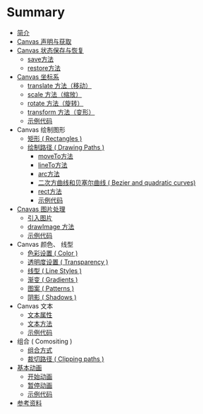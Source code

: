 # Summary

* [简介](README.md)
* [Canvas 声明与获取](chapter1_canvas_sheng_ming_yu_huo_qu.md)
* [Canvas 状态保存与恢复](chapter2_canvas_zhuang_tai_bao_cun_yu_hui_fu.md)
   * [save方法](chapter2_save_func.md)
   * [restore方法](chapter2_restore_func.md)
* [Canvas 坐标系](chapter3_canvas_zuo_biao_xi.md)
   * [translate 方法（移动）](chapter3_translate_func.md)
   * [scale 方法（缩放）](chapter3_scale_func.md)
   * [rotate 方法（旋转）](chapter3_rotate_func.md)
   * [transform 方法（变形）](chapter3_transform_func.md)
   * [示例代码](chapter3_zuo_biao_xi_shi_li_dai_ma.md)
* Canvas 绘制图形
   * [矩形 ( Rectangles )](chapter4_rectangles.md)
   * [绘制路径 ( Drawing Paths )](chapter4_drawing_path.md)
       * [moveTo方法](chapter4_moveto_func.md)
       * [lineTo方法](chapter4_lineto_func.md)
       * [arc方法](chapter4_arc_func.md)
       * [二次方曲线和贝塞尔曲线 ( Bezier and quadratic curves)](chapter4_bezier_and_quadratic_curves.md)
       * [rect方法](chapter4_rect_func.md)
       * [示例代码](chapter4_demo.md)
* [Cnavas 图片处理](chapter5_cnavas_tu_pian_chu_li.md)
   * [引入图片](chapter5_import_image.md)
   * [drawImage 方法](chapter5_drawimage.md)
   * [示例代码](chapter5_demo.md)
* Canvas 颜色、 线型
   * [色彩设置 ( Color )](chapter6_color_set.md)
   * [透明度设置 ( Transparency )](chapter6_transparency.md)
   * [线型 ( Line Styles )](chapter6_line_styles.md)
   * [渐变 ( Gradients )](chapter6_gradients.md)
   * [图案 ( Patterns )](chapter6_patterns.md)
   * [阴影 ( Shadows )](chapter6_shadows.md)
* Canvas 文本
   * [文本属性](chapter7_text_attr.md)
   * [文本方法](chapter7_text_func.md)
   * [示例代码](chapter7_text_demo.md)
* 组合 ( Comositing )
   * [组合方式](chapter8_comositing.md)
   * [裁切路径 ( Clipping paths )](chapter8_clipping_paths.md)
* [基本动画](chapter9_carton_base.md)
   * [开始动画](chapter9_carton_start.md)
   * [暂停动画](chapter9_carton_stop.md)
   * [示例代码](chapter9_carton_demo.md)
* [参考资料](chapter10_can_kao_zi_liao.md)

